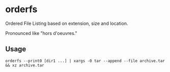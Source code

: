# orderfs

Ordered File Listing based on extension, size and location.

Pronounced like "hors d'oeuvres."

## Usage

`orderfs --print0 [dir1 ...] | xargs -0 tar --append --file archive.tar && xz archive.tar`
